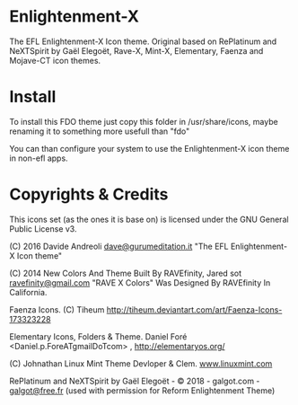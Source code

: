 
# Enlightenment-X

The EFL Enlightenment-X Icon theme. Original based on RePlatinum and NeXTSpirit by Gaël Elegoët, Rave-X, Mint-X, Elementary, Faenza and Mojave-CT icon themes.


Install
=======

To install this FDO theme just copy this folder in /usr/share/icons, maybe
renaming it to something more usefull than "fdo"

You can than configure your system to use the Enlightenment-X icon theme in
non-efl apps.


Copyrights & Credits
====================

This icons set (as the ones it is base on) is licensed under
the GNU General Public License v3.


(C) 2016 Davide Andreoli <dave@gurumeditation.it>
"The EFL Enlightenment-X Icon theme"

(C) 2014 New Colors And Theme Built By RAVEfinity, Jared sot <ravefinity@gmail.com>
"RAVE X Colors" Was Designed By RAVEfinity In California.

Faenza Icons.
(C) Tiheum
http://tiheum.deviantart.com/art/Faenza-Icons-173323228

Elementary Icons, Folders & Theme.
Daniel Foré <Daniel.p.ForeATgmailDoTcom> , http://elementaryos.org/

(C) Johnathan Linux Mint Theme Devloper & Clem.
www.linuxmint.com

RePlatinum and NeXTSpirit by Gaël Elegoët - © 2018 - galgot.com - galgot@free.fr
(used with permission for Reform Enlightenment Theme)
